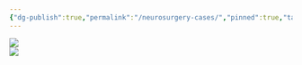 ```yaml
---
{"dg-publish":true,"permalink":"/neurosurgery-cases/","pinned":true,"tags":["gardenEntry"],"created":"2023-05-27T13:58:35.000-07:00","updated":"2024-06-12T08:25:55.997-07:00"}
---
```



![](https://i.imgur.com/K4D1EUa.png)
<Br/>![](https://i.imgur.com/PdVk2Nj.png)



